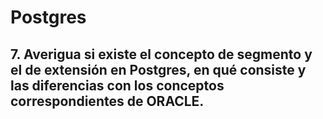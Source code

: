 # Postgres
## 7. Averigua si existe el concepto de segmento y el de extensión en Postgres, en qué consiste y las diferencias con los conceptos correspondientes de ORACLE.